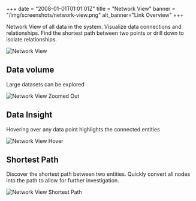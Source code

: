+++
date = "2008-01-01T01:01:01Z"
title = "Network View"
banner = "/img/screenshots/network-view.png"
alt_banner="Link Overview"
+++

Network View of all data in the system. Visualize data connections and relationships. Find the shortest path between two points or drill down to isolate relationships.

<!--more-->

![Network View](/img/screenshots/network-view.png)

## Data volume

Large datasets can be explored

![Network View Zoomed Out](/img/screenshots/network-view-zoomed-out.png)

## Data Insight

Hovering over any data point highlights the connected entities

![Network View Hover](/img/screenshots/network-view-hover.png)

## Shortest Path

Discover the shortest path between two entities. Quickly convert all nodes into the path to allow for further investigation.

![Network View Shortest Path](/img/screenshots/network-view-shortest-path.png)